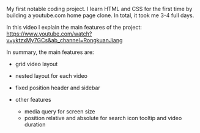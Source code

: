 My first notable coding project. I learn HTML and CSS for the first time by building a youtube.com home page clone. In total, it took me 3-4 full days. 

In this video I explain the main features of the project: https://www.youtube.com/watch?v=yktzxMy7GCs&ab_channel=RongkuanJiang 

In summary, the main features are:
* grid video layout
* nested layout for each video
* fixed position header and sidebar

* other features
  * media query for screen size
  * position relative and absolute for search icon tooltip and video duration
